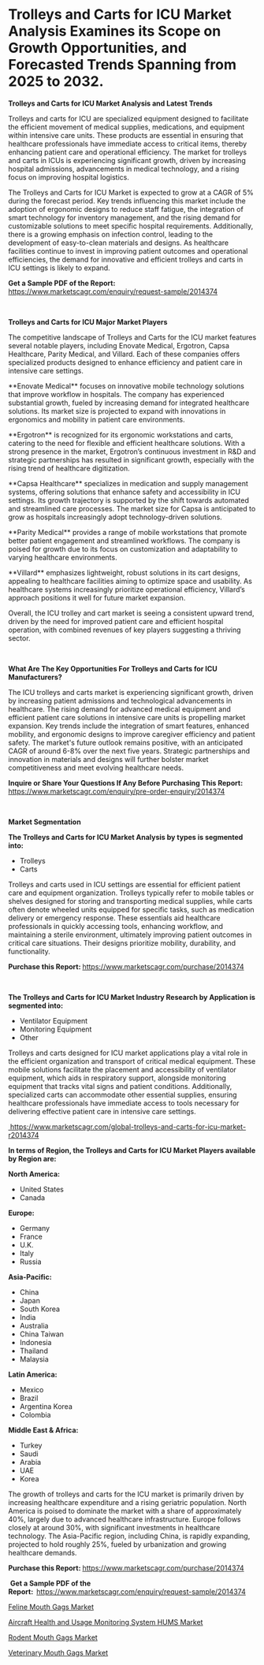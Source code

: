 <p><h1>Trolleys and Carts for ICU Market Analysis Examines its Scope on Growth Opportunities, and Forecasted Trends Spanning from 2025 to 2032.</h1></p><p><strong>Trolleys and Carts for ICU Market Analysis and Latest Trends</strong></p>
<p><p>Trolleys and carts for ICU are specialized equipment designed to facilitate the efficient movement of medical supplies, medications, and equipment within intensive care units. These products are essential in ensuring that healthcare professionals have immediate access to critical items, thereby enhancing patient care and operational efficiency. The market for trolleys and carts in ICUs is experiencing significant growth, driven by increasing hospital admissions, advancements in medical technology, and a rising focus on improving hospital logistics.</p><p>The Trolleys and Carts for ICU Market is expected to grow at a CAGR of 5% during the forecast period. Key trends influencing this market include the adoption of ergonomic designs to reduce staff fatigue, the integration of smart technology for inventory management, and the rising demand for customizable solutions to meet specific hospital requirements. Additionally, there is a growing emphasis on infection control, leading to the development of easy-to-clean materials and designs. As healthcare facilities continue to invest in improving patient outcomes and operational efficiencies, the demand for innovative and efficient trolleys and carts in ICU settings is likely to expand.</p></p>
<p><strong>Get a Sample PDF of the Report:&nbsp;</strong> <a href="https://www.marketscagr.com/enquiry/request-sample/2014374?utm_campaign=1848&utm_medium=2&utm_source=Github&utm_content=ia&utm_term=29032025&utm_id=trolleys-and-carts-for-icu">https://www.marketscagr.com/enquiry/request-sample/2014374</a></p>
<p>&nbsp;</p>
<p><strong>Trolleys and Carts for ICU Major Market Players</strong></p>
<p><p>The competitive landscape of Trolleys and Carts for the ICU market features several notable players, including Enovate Medical, Ergotron, Capsa Healthcare, Parity Medical, and Villard. Each of these companies offers specialized products designed to enhance efficiency and patient care in intensive care settings.</p><p>**Enovate Medical** focuses on innovative mobile technology solutions that improve workflow in hospitals. The company has experienced substantial growth, fueled by increasing demand for integrated healthcare solutions. Its market size is projected to expand with innovations in ergonomics and mobility in patient care environments.</p><p>**Ergotron** is recognized for its ergonomic workstations and carts, catering to the need for flexible and efficient healthcare solutions. With a strong presence in the market, Ergotron’s continuous investment in R&D and strategic partnerships has resulted in significant growth, especially with the rising trend of healthcare digitization.</p><p>**Capsa Healthcare** specializes in medication and supply management systems, offering solutions that enhance safety and accessibility in ICU settings. Its growth trajectory is supported by the shift towards automated and streamlined care processes. The market size for Capsa is anticipated to grow as hospitals increasingly adopt technology-driven solutions.</p><p>**Parity Medical** provides a range of mobile workstations that promote better patient engagement and streamlined workflows. The company is poised for growth due to its focus on customization and adaptability to varying healthcare environments.</p><p>**Villard** emphasizes lightweight, robust solutions in its cart designs, appealing to healthcare facilities aiming to optimize space and usability. As healthcare systems increasingly prioritize operational efficiency, Villard’s approach positions it well for future market expansion.</p><p>Overall, the ICU trolley and cart market is seeing a consistent upward trend, driven by the need for improved patient care and efficient hospital operation, with combined revenues of key players suggesting a thriving sector.</p></p>
<p>&nbsp;</p>
<p><strong>What Are The Key Opportunities For Trolleys and Carts for ICU Manufacturers?</strong></p>
<p><p>The ICU trolleys and carts market is experiencing significant growth, driven by increasing patient admissions and technological advancements in healthcare. The rising demand for advanced medical equipment and efficient patient care solutions in intensive care units is propelling market expansion. Key trends include the integration of smart features, enhanced mobility, and ergonomic designs to improve caregiver efficiency and patient safety. The market's future outlook remains positive, with an anticipated CAGR of around 6-8% over the next five years. Strategic partnerships and innovation in materials and designs will further bolster market competitiveness and meet evolving healthcare needs.</p></p>
<p><strong>Inquire or Share Your Questions If Any Before Purchasing This Report:</strong> <a href="https://www.marketscagr.com/enquiry/pre-order-enquiry/2014374?utm_campaign=1848&utm_medium=2&utm_source=Github&utm_content=ia&utm_term=29032025&utm_id=trolleys-and-carts-for-icu">https://www.marketscagr.com/enquiry/pre-order-enquiry/2014374</a></p>
<p>&nbsp;</p>
<p><strong>Market Segmentation</strong></p>
<p><strong>The Trolleys and Carts for ICU Market Analysis by types is segmented into:</strong></p>
<p><ul><li>Trolleys</li><li>Carts</li></ul></p>
<p><p>Trolleys and carts used in ICU settings are essential for efficient patient care and equipment organization. Trolleys typically refer to mobile tables or shelves designed for storing and transporting medical supplies, while carts often denote wheeled units equipped for specific tasks, such as medication delivery or emergency response. These essentials aid healthcare professionals in quickly accessing tools, enhancing workflow, and maintaining a sterile environment, ultimately improving patient outcomes in critical care situations. Their designs prioritize mobility, durability, and functionality.</p></p>
<p><strong>Purchase this Report:&nbsp;</strong><a href="https://www.marketscagr.com/purchase/2014374?utm_campaign=1848&utm_medium=2&utm_source=Github&utm_content=ia&utm_term=29032025&utm_id=trolleys-and-carts-for-icu">https://www.marketscagr.com/purchase/2014374</a></p>
<p>&nbsp;</p>
<p><strong>The Trolleys and Carts for ICU Market Industry Research by Application is segmented into:</strong></p>
<p><ul><li>Ventilator Equipment</li><li>Monitoring Equipment</li><li>Other</li></ul></p>
<p><p>Trolleys and carts designed for ICU market applications play a vital role in the efficient organization and transport of critical medical equipment. These mobile solutions facilitate the placement and accessibility of ventilator equipment, which aids in respiratory support, alongside monitoring equipment that tracks vital signs and patient conditions. Additionally, specialized carts can accommodate other essential supplies, ensuring healthcare professionals have immediate access to tools necessary for delivering effective patient care in intensive care settings.</p></p>
<p><a href="https://www.marketscagr.com/global-trolleys-and-carts-for-icu-market-r2014374?utm_campaign=1848&utm_medium=2&utm_source=Github&utm_content=ia&utm_term=29032025&utm_id=trolleys-and-carts-for-icu">&nbsp;https://www.marketscagr.com/global-trolleys-and-carts-for-icu-market-r2014374</a></p>
<p><strong>In terms of Region, the Trolleys and Carts for ICU Market Players available by Region are:</strong></p>
<p>
    <p> <strong> North America: </strong>
        <ul>
            <li>United States</li>
            <li>Canada</li>
        </ul>
        </p> 
    <p> <strong> Europe: </strong>
        <ul>
            <li>Germany</li>
            <li>France</li>
            <li>U.K.</li>
            <li>Italy</li>
            <li>Russia</li>
        </ul>
        </p> 
    <p> <strong> Asia-Pacific: </strong>
        <ul>
            <li>China</li>
            <li>Japan</li>
            <li>South Korea</li>
            <li>India</li>
            <li>Australia</li>
            <li>China Taiwan</li>
            <li>Indonesia</li>
            <li>Thailand</li>
            <li>Malaysia</li>
        </ul>
        </p> 
    <p> <strong> Latin America: </strong>
        <ul>
            <li>Mexico</li>
            <li>Brazil</li>
            <li>Argentina Korea</li>
            <li>Colombia</li>
        </ul>
        </p> 
    <p> <strong> Middle East & Africa: </strong>
        <ul>
            <li>Turkey</li>
            <li>Saudi</li>
            <li>Arabia</li>
            <li>UAE</li>
            <li>Korea</li>
        </ul>
    </p>
    </p>
<p><p>The growth of trolleys and carts for the ICU market is primarily driven by increasing healthcare expenditure and a rising geriatric population. North America is poised to dominate the market with a share of approximately 40%, largely due to advanced healthcare infrastructure. Europe follows closely at around 30%, with significant investments in healthcare technology. The Asia-Pacific region, including China, is rapidly expanding, projected to hold roughly 25%, fueled by urbanization and growing healthcare demands.</p></p>
<p><strong>Purchase this Report: </strong><a href="https://www.marketscagr.com/purchase/2014374?utm_campaign=1848&utm_medium=2&utm_source=Github&utm_content=ia&utm_term=29032025&utm_id=trolleys-and-carts-for-icu">https://www.marketscagr.com/purchase/2014374</a></p>
<p>&nbsp;<strong>Get a Sample PDF of the Report:&nbsp;&nbsp;</strong><a href="https://www.marketscagr.com/enquiry/request-sample/2014374?utm_campaign=1848&utm_medium=2&utm_source=Github&utm_content=ia&utm_term=29032025&utm_id=trolleys-and-carts-for-icu">https://www.marketscagr.com/enquiry/request-sample/2014374</a></p>
<p><strong></strong></p>
<p><p><a href="https://github.com/leolamarnal9/Market-Research-Report-List-1/blob/main/feline-mouth-gags-market.md?utm_campaign=1848&utm_medium=2&utm_source=Github&utm_content=ia&utm_term=29032025&utm_id=trolleys-and-carts-for-icu">Feline Mouth Gags Market</a></p><p><a href="https://github.com/marloy8/Market-Research-Report-List-7/blob/main/aircraft-health-and-usage-monitoring-system-hums-market.md?utm_campaign=1848&utm_medium=2&utm_source=Github&utm_content=ia&utm_term=29032025&utm_id=trolleys-and-carts-for-icu">Aircraft Health and Usage Monitoring System HUMS Market</a></p><p><a href="https://github.com/matotwipff14/Market-Research-Report-List-1/blob/main/rodent-mouth-gags-market.md?utm_campaign=1848&utm_medium=2&utm_source=Github&utm_content=ia&utm_term=29032025&utm_id=trolleys-and-carts-for-icu">Rodent Mouth Gags Market</a></p><p><a href="https://github.com/WillieWoodard/Market-Research-Report-List-7/blob/main/veterinary-mouth-gags-market.md?utm_campaign=1848&utm_medium=2&utm_source=Github&utm_content=ia&utm_term=29032025&utm_id=trolleys-and-carts-for-icu">Veterinary Mouth Gags Market</a></p></p>